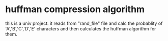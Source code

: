 # huffman compression algorithm

this is a univ project. it reads from "rand_file" file and calc the probablity of 'A','B','C','D','E' characters and then calculates the huffman algorithm for them.
